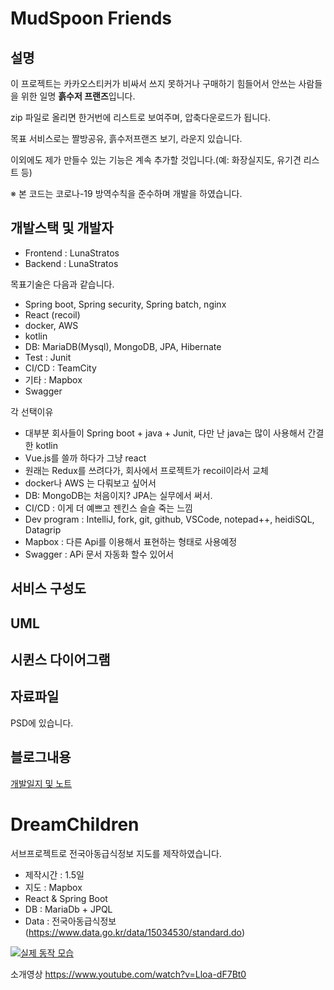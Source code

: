 # MudSpoon Friends

## 설명

이 프로젝트는 카카오스티커가 비싸서 쓰지 못하거나 구매하기 힘들어서 안쓰는 사람들을 위한 일명 **흙수저 프랜즈**입니다. 

zip 파일로 올리면 한거번에 리스트로 보여주며, 압축다운로드가 됩니다.

목표 서비스로는 짤방공유, 흙수저프랜즈 보기, 라운지 있습니다. 

이외에도 제가 만들수 있는 기능은 계속 추가할 것입니다.(예: 화장실지도, 유기견 리스트 등)

※ 본 코드는 코로나-19 방역수칙을 준수하며 개발을 하였습니다.

## 개발스택 및 개발자

- Frontend : LunaStratos
- Backend : LunaStratos

목표기술은 다음과 같습니다.
 - Spring boot, Spring security, Spring batch, nginx
 - React (recoil)
 - docker, AWS
 - kotlin 
 - DB: MariaDB(Mysql), MongoDB, JPA, Hibernate
 - Test : Junit
 - CI/CD : TeamCity 
 - 기타 : Mapbox
 - Swagger

각 선택이유
 - 대부분 회사들이 Spring boot + java + Junit, 다만 난 java는 많이 사용해서 간결한 kotlin
 - Vue.js를 쓸까 하다가 그냥 react 
 - 원래는 Redux를 쓰려다가, 회사에서 프로젝트가 recoil이라서 교체 
 - docker나 AWS 는 다뤄보고 싶어서
 - DB: MongoDB는 처음이지? JPA는 실무에서 써서. 
 - CI/CD : 이게 더 예쁘고 젠킨스 슬슬 죽는 느낌
 - Dev program : IntelliJ, fork, git, github, VSCode, notepad++, heidiSQL, Datagrip
 - Mapbox : 다른 Api를 이용해서 표현하는 형태로 사용예정 
 - Swagger : APi 문서 자동화 할수 있어서 



## 서비스 구성도

## UML

## 시퀸스 다이어그램

## 자료파일

PSD에 있습니다.

## 블로그내용

<A href="https://stratosphere.tistory.com/category/%EC%82%AC%EC%9D%B4%EB%93%9C%20%ED%94%84%EB%A1%9C%EC%A0%9D%ED%8A%B8/Beyrouth.Plan"> 개발일지 및 노트</A>



# DreamChildren 

서브프로젝트로 전국아동급식정보 지도를 제작하였습니다. 

 - 제작시간 : 1.5일
 - 지도 : Mapbox
 - React & Spring Boot
 - DB : MariaDb + JPQL
 - Data : 전국아동급식정보 (https://www.data.go.kr/data/15034530/standard.do)

[![실제 동작 모습](http://img.youtube.com/vi/Lloa-dF7Bt0/0.jpg)](https://www.youtube.com/watch?v=Lloa-dF7Bt0)

소개영상 https://www.youtube.com/watch?v=Lloa-dF7Bt0 


